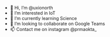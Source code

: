 - 👋 Hi, I’m @uxionorth
- 👀 I’m interested in IoT
- 🌱 I’m currently learning Science
- 💞️ I’m looking to collaborate on Google Teams
- 📫 Contact me on instagram @prmaokta_

<!---
uxionorth/uxionorth is a ✨ special ✨ repository because its `README.md` (this file) appears on your GitHub profile.
You can click the Preview link to take a look at your changes.
--->
